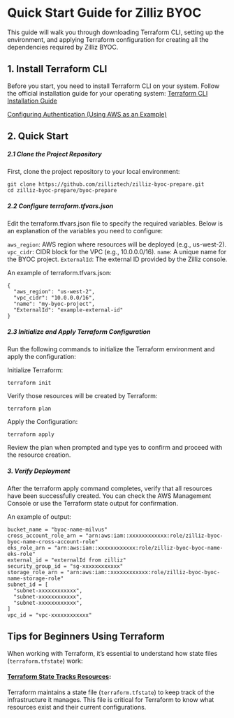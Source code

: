 # Quick Start Guide for Zilliz BYOC

This guide will walk you through downloading Terraform CLI, setting up the environment, and applying Terraform configuration for creating all the dependencies required by Zilliz BYOC.

## 1. Install Terraform CLI

Before you start, you need to install Terraform CLI on your system. Follow the official installation guide for your operating system:
[Terraform CLI Installation Guide](https://developer.hashicorp.com/terraform/downloads)

[Configuring Authentication (Using AWS as an Example)](https://developer.hashicorp.com/terraform/tutorials/aws-get-started/aws-build)


## 2. Quick Start

##### 2.1 Clone the Project Repository
First, clone the project repository to your local environment:
```
git clone https://github.com/zilliztech/zilliz-byoc-prepare.git
cd zilliz-byoc-prepare/byoc-prepare
```

##### 2.2 Configure terraform.tfvars.json
Edit the terraform.tfvars.json file to specify the required variables. Below is an explanation of the variables you need to configure:

`aws_region`: AWS region where resources will be deployed (e.g., us-west-2).
`vpc_cidr`: CIDR block for the VPC (e.g., 10.0.0.0/16).
`name`: A unique name for the BYOC project.
`ExternalId`: The external ID provided by the Zilliz console.

An example of terraform.tfvars.json:
```
{
  "aws_region": "us-west-2",
  "vpc_cidr": "10.0.0.0/16",
  "name": "my-byoc-project",
  "ExternalId": "example-external-id"
}
```
##### 2.3 Initialize and Apply Terraform Configuration
Run the following commands to initialize the Terraform environment and apply the configuration:

Initialize Terraform:

`terraform init`

Verify those resources will be created by Terraform:

`terraform plan`

Apply the Configuration:

`terraform apply`

Review the plan when prompted and type yes to confirm and proceed with the resource creation.

##### 3. Verify Deployment

After the terraform apply command completes, verify that all resources have been successfully created. You can check the AWS Management Console or use the Terraform state output for confirmation.

An example of output:

```
bucket_name = "byoc-name-milvus"
cross_account_role_arn = "arn:aws:iam::xxxxxxxxxxxx:role/zilliz-byoc-byoc-name-cross-account-role"
eks_role_arn = "arn:aws:iam::xxxxxxxxxxxx:role/zilliz-byoc-byoc-name-eks-role"
external_id = "externalId from zilliz"
security_group_id = "sg-xxxxxxxxxxxx"
storage_role_arn = "arn:aws:iam::xxxxxxxxxxxx:role/zilliz-byoc-byoc-name-storage-role"
subnet_id = [
  "subnet-xxxxxxxxxxxx",
  "subnet-xxxxxxxxxxxx",
  "subnet-xxxxxxxxxxxx",
]
vpc_id = "vpc-xxxxxxxxxxxx"
```

## Tips for Beginners Using Terraform
When working with Terraform, it’s essential to understand how state files (`terraform.tfstate`) work:

#### [Terraform State Tracks Resources](https://developer.hashicorp.com/terraform/language/state):

Terraform maintains a state file (`terraform.tfstate`) to keep track of the infrastructure it manages. This file is critical for Terraform to know what resources exist and their current configurations.